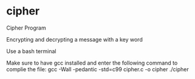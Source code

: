 # cipher
Cipher Program

Encrypting and decrypting a message with a key word

Use a bash terminal

Make sure to have gcc installed and enter the following command to complie the file: 
gcc -Wall -pedantic -std=c99 cipher.c -o cipher
./cipher

